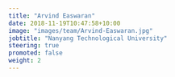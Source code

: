 ```yaml
---
title: "Arvind Easwaran"
date: 2018-11-19T10:47:58+10:00
image: "images/team/Arvind-Easwaran.jpg"
jobtitle: "Nanyang Technological University"
steering: true
promoted: false
weight: 2
---
```

